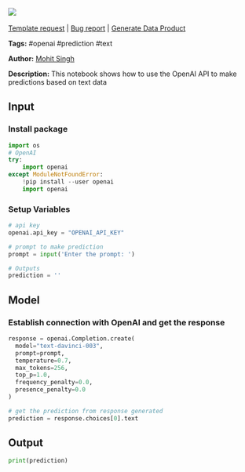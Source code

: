 <a href="https://app.naas.ai/user-redirect/naas/downloader?url=https://raw.githubusercontent.com/jupyter-naas/awesome-notebooks/master/OpenAI/OpenAI_Generate_text_based_prediction.ipynb" target="_parent"><img src="https://naasai-public.s3.eu-west-3.amazonaws.com/open_in_naas.svg"/></a><br><br><a href="https://github.com/jupyter-naas/awesome-notebooks/issues/new?assignees=&labels=&template=template-request.md&title=Tool+-+Action+of+the+notebook+">Template request</a> | <a href="https://github.com/jupyter-naas/awesome-notebooks/issues/new?assignees=&labels=bug&template=bug_report.md&title=OpenAI+-+Generate+text+based+prediction:+Error+short+description">Bug report</a> | <a href="https://app.naas.ai/user-redirect/naas/downloader?url=https://raw.githubusercontent.com/jupyter-naas/awesome-notebooks/master/Naas/Naas_Start_data_product.ipynb" target="_parent">Generate Data Product</a>

**Tags:** #openai #prediction #text

**Author:** [Mohit Singh](https://www.linkedin.com/in/mohwits/)

**Description:** This notebook shows how to use the OpenAI API to make predictions based on text data

## Input

### Install package


```python
import os
# OpenAI
try:
    import openai
except ModuleNotFoundError:
    !pip install --user openai
    import openai
```

### Setup Variables


```python
# api key
openai.api_key = "OPENAI_API_KEY"

# prompt to make prediction
prompt = input('Enter the prompt: ')

# Outputs
prediction = ''
```

## Model

### Establish connection with OpenAI and get the response


```python
response = openai.Completion.create(
  model="text-davinci-003",
  prompt=prompt,
  temperature=0.7,
  max_tokens=256,
  top_p=1.0,
  frequency_penalty=0.0,
  presence_penalty=0.0
)
```


```python
# get the prediction from response generated
prediction = response.choices[0].text
```

## Output


```python
print(prediction)
```
